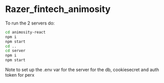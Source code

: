 # Razer_fintech_animosity

To run the 2 servers do:
```bash
cd animosity-react
npm i
npm start
cd ..
cd server
npm i
npm start
```

Note to set up the .env var for the server for the db, cookiesecret and auth token for perx
